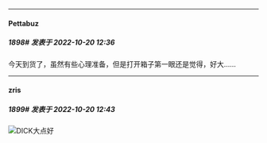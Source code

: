 

*****

####  Pettabuz  
##### 1898#       发表于 2022-10-20 12:36

今天到货了，虽然有些心理准备，但是打开箱子第一眼还是觉得，好大……



*****

####  zris  
##### 1899#       发表于 2022-10-20 12:43

<img src="https://static.saraba1st.com/image/smiley/face2017/067.png" referrerpolicy="no-referrer">DICK大点好

